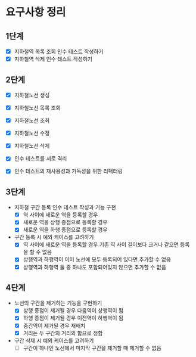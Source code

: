 # 요구사항 정리

## 1단계
-[x] 지하철역 목록 조회 인수 테스트 작성하기
-[x] 지하철역 삭제 인수 테스트 작성하기

## 2단계
- [x] 지하철노선 생성
- [x] 지하철노선 목록 조회
- [x] 지하철노선 조회
- [x] 지하철노선 수정
- [x] 지하철노선 삭제

- [x] 인수 테스트를 서로 격리
- [x] 인수 테스트의 재사용성과 가독성을 위한 리팩터링

## 3단계
- 지하철 구간 등록 인수 테스트 작성과 기능 구현
  - [x] 역 사이에 새로운 역을 등록할 경우
  - [x] 새로운 역을 상행 종점으로 등록할 경우
  - [x] 새로운 역을 하행 종점으로 등록할 경우
- 구간 등록 시 예외 케이스를 고려하기
  - [x] 역 사이에 새로운 역을 등록할 경우 기존 역 사이 길이보다 크거나 같으면 등록을 할 수 없음
  - [x] 상행역과 하행역이 이미 노선에 모두 등록되어 있다면 추가할 수 없음
  - [x] 상행역과 하행역 둘 중 하나도 포함되어있지 않으면 추가할 수 없음

## 4단계
- 노선의 구간을 제거하는 기능을 구현하기
  - [x] 상행 종점이 제거될 경우 다음역이 상행역이 됨
  - [x] 하행 종점이 제거될 경우 이전역이 하행역이 됨
  - [x] 중간역이 제거될 경우 재배치
  - [x] 거리는 두 구간의 거리의 합으로 정함
- 구간 삭제 시 예외 케이스를 고려하기
  - [ ] 구간이 하나인 노선에서 마지막 구간을 제거할 때 제거할 수 없음

